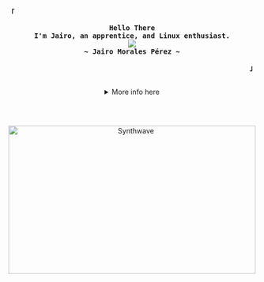<!-- Profile -->
<p align="left"><strong><samp>「</samp></strong></p>
  <p align="center">
    <samp>
      <b>
        Hello There
      <br>
        I'm Jairo, an apprentice, and Linux enthusiast.
      </b>
      <br>
        <image src="https://readme-typing-svg.herokuapp.com?font=Iosevka&size=16&color=BC83E3&center=true&width=410&height=45&lines=I+love+scripting+and+linux.">
      <br>
      <b>
        ~ Jairo Morales Pérez ~
      </b>
    </samp>
  </p>
<p align="right"><strong><samp>」</samp></strong></p>

<br>

<details align="center">
<summary>More info here</summary>

<br>
<div align="left">

<!--Introduction -->
# Hey there!
I'm Jairo! I'm currently studying / absolving an apprenticeship as an **Computer Scientist Platform Dev in Switzerland**. I'm passionate about making **open-source** more accessible, creating scripts:computer: and tools to help people. Do :star2: my repository if you find my project interesting, at least your star could make someone's day:pray:.

### 💼  Things that I'm currently working on: 
* Learning PowerShell, Python and Golang :computer:
* Learning about different OS (Windows, MacOS, Linux Distros like Arch, Ubuntu, RHEL, NixOS).
* Looking forward to learn more about Cloud and Networking.

### 🌱 Challenges that I’m currently challenging myself:
Since I don't have alot of time because of my apprenticeship and sports (calisthenics, padel) I usually take 1h a day to learn anything that I like to learn at the moment. I'm really interested in Linux, PowerShell, Python, Cloud, Home Lab, Networking etc. I set a couple of self-challenges in order to push myself more further.🏃

* Learn to code:man_technologist: 3 days a week with no distraction
* Reading books and listening to podcasts
* Calisthenics  3 times in a week
* Pursuing a CCNA course to achieve the CCNA Certification aswell as the knowledge
* Adapting and Improving my life style (Becoming more productive)
</div>

<h2></h2><br>

<!-- Github Stats -->
<p align="center">
  <samp>
    <details>
      <summary>📰 My Profile Stats</summary>
        <br>
        <img alt="Jairo's GitHub Stats" src="https://github-readme-stats.vercel.app/api?username=Icky17&show_icons=true&theme=synthwave"/>
        <img alt="Jairo's GitHub Streak" src="https://github-readme-streak-stats.herokuapp.com?user=Icky17&theme=synthwave&date_format=M%20j%5B%2C%20Y%5D"/>
    </details>
    <details> 
      <summary>My Most Used Languages</summary>
        <br>
        <img alt="Top Language" src="https://github-readme-stats.vercel.app/api/top-langs/?username=Icky17&layout=compact"/>
        <br>
        <b>Note:</b> Top languages is only a metric of the languages my public code consists of and doesn't reflect experience or skill level.
    </details>
  </samp>
</p>

<h2></h2><br>

</details>

<h2></h2><br>

<p align="center"><img src="https://thumbs.gfycat.com/GoodnaturedFondGaur-size_restricted.gif" alt="Synthwave" height="300" width="500"></p>
